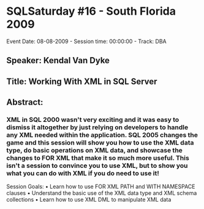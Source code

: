 # SQLSaturday #16 - South Florida 2009
Event Date: 08-08-2009 - Session time: 00:00:00 - Track: DBA
## Speaker: Kendal Van Dyke
## Title: Working With XML in SQL Server
## Abstract:
### XML in SQL 2000 wasn't very exciting and it was easy to dismiss it altogether by just relying on developers to handle any XML needed within the application. SQL 2005 changes the game and this session will show you how to use the XML data type, do basic operations on XML data, and showcase the changes to FOR XML that make it so much more useful. This isn't a session to convince you to use XML, but to show you what you can do with XML if you do need to use it!
Session Goals:
•	Learn how to use FOR XML PATH and WITH NAMESPACE clauses
•	Understand the basic use of the XML data type and XML schema collections
•	Learn how to use XML DML to manipulate XML data

